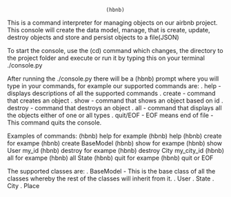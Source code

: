                                     (hbnb)

This is a command interpreter for managing objects on our airbnb project.
This console will create the data model, manage, that is create, update, destroy objects and store and persist objects to a file(JSON)

To start the console, use the (cd) command which changes, the directory to the project folder and execute or run it by typing this on your terminal ./console.py

After running the ./console.py there will be a (hbnb) prompt where you will type in your commands, for example our supported commands are:
. help - displays descriptions of all the supported commands
. create - command that creates an object
. show - command that shows an object based on id
. destroy - command that destroys an object
. all - command that displays all the objects either of one or all types
. quit/EOF - EOF means end of file - This command quits the console.

Examples of commands:
(hbnb) help for example (hbnb) help
(hbnb) create <classname> for exampe (hbnb) create BaseModel
(hbnb) show <classname><object id> for exampe (hbnb) show User my_id
(hbnb) destroy <classname><object id> for exampe (hbnb) destroy City my_city_id
(hbnb) all <classname> for exampe (hbnb) all State
(hbnb) quit for exampe (hbnb) quit or EOF

The supported classes are:
. BaseModel - This is the base class of all the classes whereby the rest of the classes will inherit from it.
. User
. State
. City
. Place
